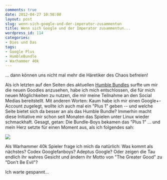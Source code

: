 ```yaml
---
comments: true
date: 2012-04-27 10:58:00
layout: post
slug: wenn-sich-google-und-der-imperator-zusammentun
title: Wenn sich Google und der Imperator zusammentun...
wordpress_id: 114
categories:
- Dies und Das
tags:
- Google Plus
- HumbleBundle
- Warhammer 40k
---
```


... dann können uns nicht mal mehr die Häretiker des Chaos befreien!

Als ich letzten auf den Seiten des aktuellen [Humble Bundles](http://www.humblebundle.com/) surfte um mir die neuen Goodies anzusehen, habe ich mich entschlossen, die für mich neuen Möglichkeiten zu nutzen, die mir meine Teilnahme an den Social Medias bereitstellt. Mit anderen Worten: Kaum habe ich mir einen Google+-Account zugelegt, wollte ich auch mal ein "Plus 1" geben -- und welche Seite bietet sich da besser an als das Humble Bundle? Immerhin macht diese Initiative mir schon seit Monaten das Spielen unter Linux wieder schmackhaft. Gesagt, getan: Die Bundle-Boys bekamen das "Plus 1" ... und mein Herz setzte für einen Moment aus, als ich folgendes sah:


[![](http://1.bp.blogspot.com/-fcnwwphT1Ic/T5pezNVY-QI/AAAAAAAAABc/PvlWFRIOTfY/s1600/google+_40k.png)](http://1.bp.blogspot.com/-fcnwwphT1Ic/T5pezNVY-QI/AAAAAAAAABc/PvlWFRIOTfY/s1600/google+_40k.png)







Als Warhammer 40k Spieler frage ich mich da natürlich: Was kommt als nächstes? Codex Googlefanboys? Adeptus Google? Oder zeigen die Tau endlich ihr wahres Gesicht und ändern ihr Motto von "The Greater Good" zu "Don't Be Evil"?







Ich warte gespannt...
